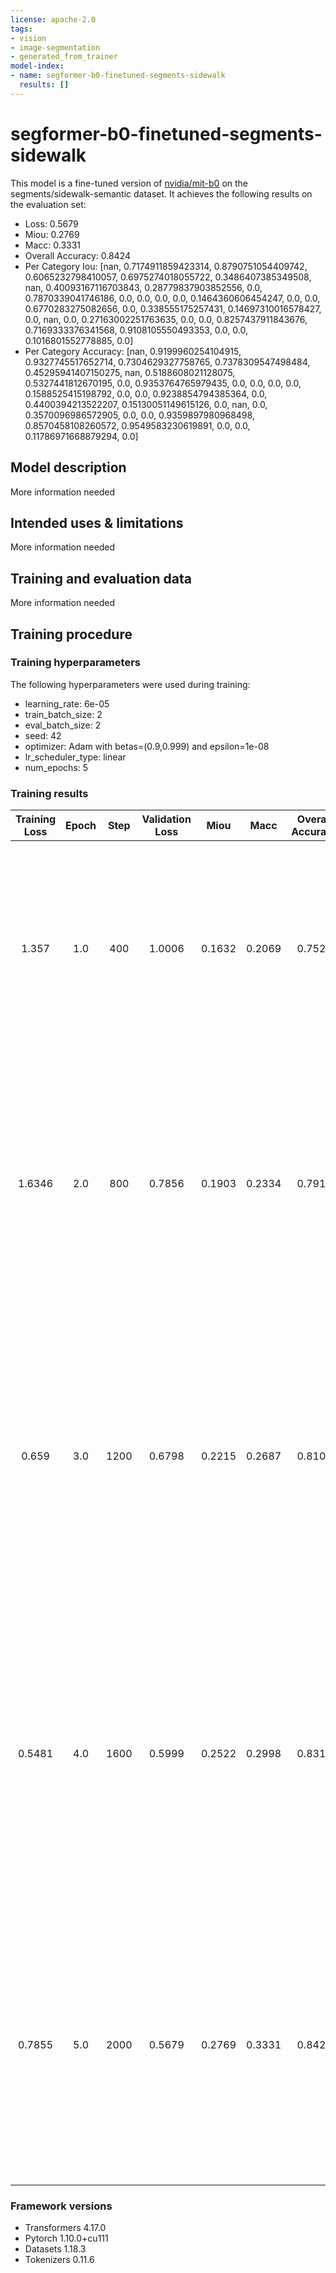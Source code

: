 ```yaml
---
license: apache-2.0
tags:
- vision
- image-segmentation
- generated_from_trainer
model-index:
- name: segformer-b0-finetuned-segments-sidewalk
  results: []
---
```


<!-- This model card has been generated automatically according to the information the Trainer had access to. You
should probably proofread and complete it, then remove this comment. -->

# segformer-b0-finetuned-segments-sidewalk

This model is a fine-tuned version of [nvidia/mit-b0](https://huggingface.co/nvidia/mit-b0) on the segments/sidewalk-semantic dataset.
It achieves the following results on the evaluation set:
- Loss: 0.5679
- Miou: 0.2769
- Macc: 0.3331
- Overall Accuracy: 0.8424
- Per Category Iou: [nan, 0.7174911859423314, 0.8790751054409742, 0.6065232798410057, 0.6975274018055722, 0.3486407385349508, nan, 0.40093167116703843, 0.28779837903852556, 0.0, 0.7870339041746186, 0.0, 0.0, 0.0, 0.0, 0.1464360606454247, 0.0, 0.0, 0.6770283275082656, 0.0, 0.338555175257431, 0.14697310016578427, 0.0, nan, 0.0, 0.27163002251763635, 0.0, 0.0, 0.8257437911843676, 0.7169333376341568, 0.9108105550493353, 0.0, 0.0, 0.1016801552778885, 0.0]
- Per Category Accuracy: [nan, 0.9199960254104915, 0.9327745517652714, 0.7304629327758765, 0.7378309547498484, 0.45295941407150275, nan, 0.5188608021128075, 0.5327441812670195, 0.0, 0.9353764765979435, 0.0, 0.0, 0.0, 0.0, 0.1588525415198792, 0.0, 0.0, 0.9238854794385364, 0.0, 0.4400394213522207, 0.15130051149615126, 0.0, nan, 0.0, 0.3570096986572905, 0.0, 0.0, 0.9359897980968498, 0.8570458108260572, 0.9549583230619891, 0.0, 0.0, 0.11786971668879294, 0.0]

## Model description

More information needed

## Intended uses & limitations

More information needed

## Training and evaluation data

More information needed

## Training procedure

### Training hyperparameters

The following hyperparameters were used during training:
- learning_rate: 6e-05
- train_batch_size: 2
- eval_batch_size: 2
- seed: 42
- optimizer: Adam with betas=(0.9,0.999) and epsilon=1e-08
- lr_scheduler_type: linear
- num_epochs: 5

### Training results

| Training Loss | Epoch | Step | Validation Loss | Miou   | Macc   | Overall Accuracy | Per Category Iou                                                                                                                                                                                                                                                                                                                                                                                                                                    | Per Category Accuracy                                                                                                                                                                                                                                                                                                                                                                                                                                  |
|:-------------:|:-----:|:----:|:---------------:|:------:|:------:|:----------------:|:---------------------------------------------------------------------------------------------------------------------------------------------------------------------------------------------------------------------------------------------------------------------------------------------------------------------------------------------------------------------------------------------------------------------------------------------------:|:------------------------------------------------------------------------------------------------------------------------------------------------------------------------------------------------------------------------------------------------------------------------------------------------------------------------------------------------------------------------------------------------------------------------------------------------------:|
| 1.357         | 1.0   | 400  | 1.0006          | 0.1632 | 0.2069 | 0.7524           | [nan, 0.5642795884663824, 0.7491853309192827, 0.0, 0.40589649630192104, 0.02723606910696284, nan, 0.0002207740938439576, 0.0, 0.0, 0.6632462867093903, 0.0, 0.0, 0.0, 0.0, 0.0, 0.0, 0.0, 0.5671699281129761, 0.0, 0.0009207911027492868, 0.0, 0.0, nan, 0.0, 0.0, 0.0, 0.0, 0.7507253434892517, 0.6157793573905029, 0.8774768871968204, 0.0, 0.0, 0.0, 0.0]                                                                                        | [nan, 0.6839993330882016, 0.9786792586618772, 0.0, 0.4818162160949784, 0.02785198456498826, nan, 0.00022133459131411787, 0.0, 0.0, 0.9043689536433023, 0.0, 0.0, 0.0, 0.0, 0.0, 0.0, 0.0, 0.8606078323791991, 0.0, 0.0009210330367246509, 0.0, 0.0, nan, 0.0, 0.0, 0.0, 0.0, 0.895198618615298, 0.8549807032886052, 0.9328734839751688, 0.0, 0.0, 0.0, 0.0]                                                                                            |
| 1.6346        | 2.0   | 800  | 0.7856          | 0.1903 | 0.2334 | 0.7917           | [nan, 0.6276046255936906, 0.8379492348238635, 0.0, 0.5220035981992285, 0.19441920935217594, nan, 0.16135703555333, 0.0, 0.0, 0.7357165628674137, 0.0, 0.0, 0.0, 0.0, 0.0, 0.0, 0.0, 0.567598980063164, 0.0, 0.07867871139133086, 0.0, 0.0, nan, 0.0, 0.02123705398363847, 0.0, 0.0, 0.7917172051343153, 0.6589515948064048, 0.8916684207946344, 0.0, 0.0, 0.00013685918191589503, 0.0]                                                              | [nan, 0.8610263337355926, 0.9499345560017969, 0.0, 0.5908796687797819, 0.2144081438468206, nan, 0.1813236746419022, 0.0, 0.0, 0.8825551027577866, 0.0, 0.0, 0.0, 0.0, 0.0, 0.0, 0.0, 0.9239907140298015, 0.0, 0.08495225520298297, 0.0, 0.0, nan, 0.0, 0.021302829364985724, 0.0, 0.0, 0.9258397010509258, 0.8834861376443207, 0.9489131468773239, 0.0, 0.0, 0.0001372777815910495, 0.0]                                                               |
| 0.659         | 3.0   | 1200 | 0.6798          | 0.2215 | 0.2687 | 0.8107           | [nan, 0.6728474586764454, 0.8404607924530816, 0.21147709475332813, 0.5407350347311378, 0.23535489130104167, nan, 0.3087159264982809, 0.0060319580742948155, 0.0, 0.7331305064022374, 0.0, 0.0, 0.0, 0.0, 0.0, 0.0, 0.0, 0.6378031991744924, 0.0, 0.35289337122777764, 6.24997656258789e-05, 0.0, nan, 0.0, 0.14698390926256938, 0.0, 0.0, 0.8019042204623998, 0.669283249725758, 0.8928145424856038, 0.0, 0.0, 0.03847722460691187, 0.0]            | [nan, 0.866012011452706, 0.9627112260298595, 0.21236715482371135, 0.5645869262075475, 0.2750610095322395, nan, 0.3857655597748765, 0.0060319580742948155, 0.0, 0.939196440844118, 0.0, 0.0, 0.0, 0.0, 0.0, 0.0, 0.0, 0.8380282443529743, 0.0, 0.5749902063170915, 6.256068386334744e-05, 0.0, nan, 0.0, 0.1605725590139305, 0.0, 0.0, 0.9212803460870584, 0.8870298583701837, 0.959700359744241, 0.0, 0.0, 0.04453994364914478, 0.0]                   |
| 0.5481        | 4.0   | 1600 | 0.5999          | 0.2522 | 0.2998 | 0.8312           | [nan, 0.7078353465279917, 0.8661728761172196, 0.3857324719136883, 0.6338278880825696, 0.3440050078187208, nan, 0.35980405625532347, 0.23875867241702606, 0.0, 0.773703347865372, 0.0, 0.0, 0.0, 0.0, 0.0004931363471679884, 0.0, 0.0, 0.6554146448850521, 0.0, 0.367673493717809, 0.03089804641909161, 0.0, nan, 0.0, 0.21529017459808872, 0.0, 0.0, 0.818951849158376, 0.7007504838794707, 0.9053929635423027, 0.0, 0.0, 0.06626212301200333, 0.0] | [nan, 0.8955207784307155, 0.9536263694097721, 0.39712577675621036, 0.6989299616008556, 0.4248959179453637, nan, 0.42984959564233455, 0.26168627652468784, 0.0, 0.9055166364779607, 0.0, 0.0, 0.0, 0.0, 0.0004932058379466533, 0.0, 0.0, 0.8632164276000204, 0.0, 0.6365580872107307, 0.031401709658368616, 0.0, nan, 0.0, 0.2497286263775161, 0.0, 0.0, 0.9296676429517725, 0.8858954297713482, 0.9555756265860916, 0.0, 0.0, 0.0750792276952902, 0.0] |
| 0.7855        | 5.0   | 2000 | 0.5679          | 0.2769 | 0.3331 | 0.8424           | [nan, 0.7174911859423314, 0.8790751054409742, 0.6065232798410057, 0.6975274018055722, 0.3486407385349508, nan, 0.40093167116703843, 0.28779837903852556, 0.0, 0.7870339041746186, 0.0, 0.0, 0.0, 0.0, 0.1464360606454247, 0.0, 0.0, 0.6770283275082656, 0.0, 0.338555175257431, 0.14697310016578427, 0.0, nan, 0.0, 0.27163002251763635, 0.0, 0.0, 0.8257437911843676, 0.7169333376341568, 0.9108105550493353, 0.0, 0.0, 0.1016801552778885, 0.0]   | [nan, 0.9199960254104915, 0.9327745517652714, 0.7304629327758765, 0.7378309547498484, 0.45295941407150275, nan, 0.5188608021128075, 0.5327441812670195, 0.0, 0.9353764765979435, 0.0, 0.0, 0.0, 0.0, 0.1588525415198792, 0.0, 0.0, 0.9238854794385364, 0.0, 0.4400394213522207, 0.15130051149615126, 0.0, nan, 0.0, 0.3570096986572905, 0.0, 0.0, 0.9359897980968498, 0.8570458108260572, 0.9549583230619891, 0.0, 0.0, 0.11786971668879294, 0.0]      |


### Framework versions

- Transformers 4.17.0
- Pytorch 1.10.0+cu111
- Datasets 1.18.3
- Tokenizers 0.11.6
